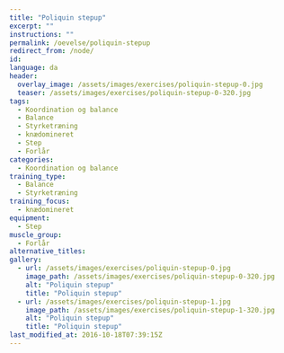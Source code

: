```yaml
---
title: "Poliquin stepup"
excerpt: ""
instructions: ""
permalink: /oevelse/poliquin-stepup
redirect_from: /node/
id: 
language: da
header:
  overlay_image: /assets/images/exercises/poliquin-stepup-0.jpg
  teaser: /assets/images/exercises/poliquin-stepup-0-320.jpg
tags:
  - Koordination og balance
  - Balance
  - Styrketræning
  - knædomineret
  - Step
  - Forlår
categories:
  - Koordination og balance
training_type: 
  - Balance
  - Styrketræning
training_focus: 
  - knædomineret
equipment:
  - Step
muscle_group:
  - Forlår
alternative_titles:
gallery:
  - url: /assets/images/exercises/poliquin-stepup-0.jpg
    image_path: /assets/images/exercises/poliquin-stepup-0-320.jpg
    alt: "Poliquin stepup"
    title: "Poliquin stepup"
  - url: /assets/images/exercises/poliquin-stepup-1.jpg
    image_path: /assets/images/exercises/poliquin-stepup-1-320.jpg
    alt: "Poliquin stepup"
    title: "Poliquin stepup"
last_modified_at: 2016-10-18T07:39:15Z
---
```



